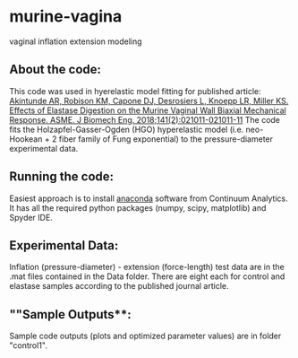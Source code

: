 # murine-vagina
vaginal inflation extension modeling
## **About the code**:
This code was used in hyerelastic model fitting for published article: [Akintunde AR, Robison KM, Capone DJ, Desrosiers L, Knoepp LR, Miller KS. Effects of Elastase Digestion on the Murine Vaginal Wall Biaxial Mechanical Response. ASME. J Biomech Eng. 2018;141(2):021011-021011-11](http://biomechanical.asmedigitalcollection.asme.org/article.aspx?articleid=2716276)
The code fits the Holzapfel-Gasser-Ogden (HGO) hyperelastic model (i.e. neo-Hookean + 2 fiber family of Fung exponential) to the pressure-diameter experimental data.

## **Running the code**:
Easiest approach is to install [anaconda](https://www.anaconda.com/download/) software from Continuum Analytics. It has all the required python packages (numpy, scipy, matplotlib) and Spyder IDE.

## **Experimental Data**:
Inflation (pressure-diameter) - extension (force-length) test data are in the .mat files contained in the Data folder. There are eight each for control and elastase samples according to the published journal article.

## ""Sample Outputs**:
Sample code outputs (plots and optimized parameter values) are in folder "control1".
